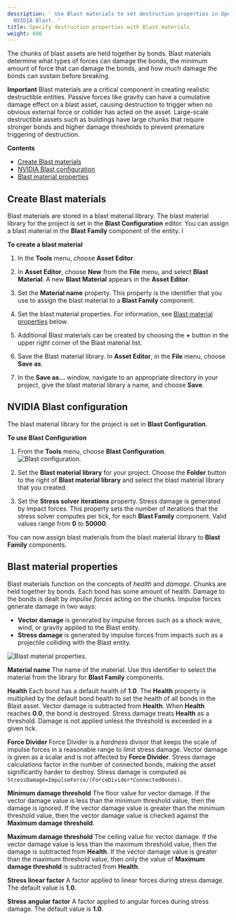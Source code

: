 ```yaml
---
description: ' Use Blast materials to set destruction properties in Open 3D Engine with
  NVIDIA Blast. '
title: Specify destruction properties with Blast materials
weight: 600
---
```



The chunks of blast assets are held together by bonds. Blast materials determine what types of forces can damage the bonds, the minimum amount of force that can damage the bonds, and how much damage the bonds can sustain before breaking.

**Important**
Blast materials are a critical component in creating realistic destructible entities. Passive forces like gravity can have a cumulative damage effect on a blast asset, causing destruction to trigger when no obvious external force or collider has acted on the asset.
Large-scale destructible assets such as buildings have large chunks that require stronger bonds and higher damage thresholds to prevent premature triggering of destruction.

**Contents**
+ [Create Blast materials](#create-blast-materials)
+ [NVIDIA Blast configuration](#nvidia-blast-configuration)
+ [Blast material properties](#blast-material-properties)

## Create Blast materials 

Blast materials are stored in a blast material library. The blast material library for the project is set in the **Blast Configuration** editor. You can assign a blast material in the **Blast Family** component of the entity. l

**To create a blast material**

1. In the **Tools** menu, choose **Asset Editor**.

1. In **Asset Editor**, choose **New** from the **File** menu, and select **Blast Material**. A new **Blast Material** appears in the **Asset Editor**.

1. Set the **Material name** property. This property is the identifier that you use to assign the blast material to a **Blast Family** component.

1. Set the blast material properties. For information, see [Blast material properties](#blast-material-properties) below.

1. Additional Blast materials can be created by choosing the **+** button in the upper right corner of the Blast material list.

1. Save the Blast material library. In **Asset Editor**, in the **File** menu, choose **Save as**.

1. In the **Save as...** window, navigate to an appropriate directory in your project, give the blast material library a name, and choose **Save**.

## NVIDIA Blast configuration 

The blast material library for the project is set in **Blast Configuration**.

**To use Blast Configuration**

1. From the **Tools** menu, choose **Blast Configuration**.
![Blast configuration.](/images/user-guide/physx/blast/ui-blast-configuration.png)

1. Set the **Blast material library** for your project. Choose the **Folder** button to the right of **Blast material library** and select the blast material library that you created.

1. Set the **Stress solver iterations** property. Stress damage is generated by impact forces. This property sets the number of iterations that the stress solver computes per tick, for each **Blast Family** component. Valid values range from **0** to **50000**.

You can now assign blast materials from the blast material library to **Blast Family** components.

## Blast material properties 

Blast materials function on the concepts of *health* and *damage*. Chunks are held together by bonds. Each bond has some amount of health. Damage to the bonds is dealt by *impulse forces* acting on the chunks. Impulse forces generate damage in two ways:
+ **Vector damage** is generated by impulse forces such as a shock wave, wind, or gravity applied to the Blast entity.
+ **Stress damage** is generated by impulse forces from impacts such as a projectile colliding with the Blast entity.

![Blast material properties.](/images/user-guide/physx/blast/ui-blast-material.png)

**Material name**
The name of the material. Use this identifier to select the material from the library for **Blast Family** components.

**Health**
Each bond has a default health of **1.0**. The **Health** property is multiplied by the default bond health to set the health of all bonds in the Blast asset.
Vector damage is subtracted from **Health**. When **Health** reaches **0.0**, the bond is destroyed.
Stress damage treats **Health** as a threshold. Damage is not applied unless the threshold is exceeded in a given tick.

**Force Divider**
Force Divider is a *hardness* divisor that keeps the scale of impulse forces in a reasonable range to limit stress damage.
Vector damage is given as a scalar and is not affected by **Force Divider**.
Stress damage calculations factor in the number of connected bonds, making the asset significantly harder to destroy. Stress damage is computed as `StressDamage=ImpulseForce/(ForceDivider*ConnectedBonds)`.

**Minimum damage threshold**
The floor value for vector damage. If the vector damage value is less than the minimum threshold value, then the damage is ignored. If the vector damage value is greater than the minimum threshold value, then the vector damage value is checked against the **Maximum damage threshold**.

**Maximum damage threshold**
The ceiling value for vector damage. If the vector damage value is less than the maximum threshold value, then the damage is subtracted from **Health**. If the vector damage value is greater than the maximum threshold value, then only the value of **Maximum damage threshold** is subtracted from **Health**.

**Stress linear factor**
A factor applied to linear forces during stress damage. The default value is **1.0**.

**Stress angular factor**
A factor applied to angular forces during stress damage. The default value is **1.0**.
